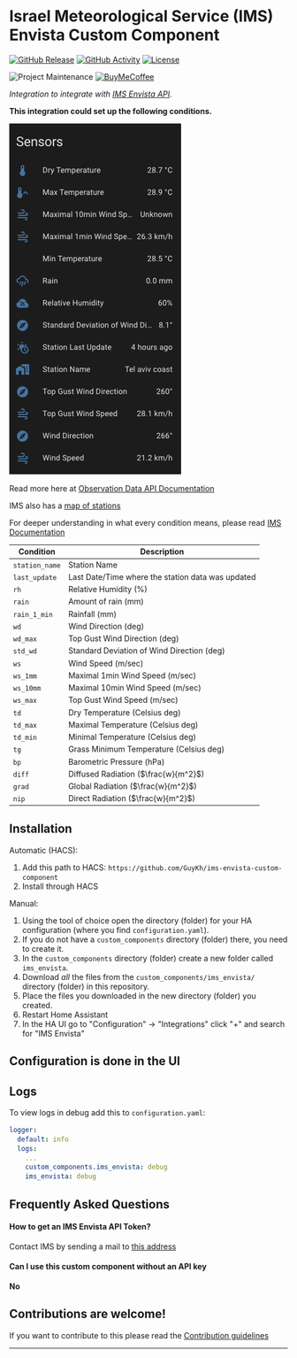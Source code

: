 # Israel Meteorological Service (IMS) Envista Custom Component

[![GitHub Release][releases-shield]][releases]
[![GitHub Activity][commits-shield]][commits]
[![License][license-shield]](LICENSE)

![Project Maintenance][maintenance-shield]
[![BuyMeCoffee][buymecoffeebadge]][buymecoffee]


_Integration to integrate with [IMS Envista API][ims-envista-api]._

**This integration could set up the following conditions.**

![Example Image][exampleimg]

Read more here at [Observation Data API Documentation][observation-data-api]

IMS also has a [map of stations][map-of-stations]

For deeper understanding in what every condition means, please read [IMS Documentation][ims-documentation]

Condition | Description
-- | --
`station_name` | Station Name
`last_update` | Last Date/Time where the station data was updated
`rh` | Relative Humidity (%)
`rain` | Amount of rain (mm)
`rain_1_min` | Rainfall  (mm)
`wd` | Wind Direction (deg)
`wd_max` | Top Gust Wind Direction (deg)
`std_wd` | Standard Deviation of Wind Direction (deg)
`ws` | Wind Speed (m/sec)
`ws_1mm` | Maximal 1min Wind Speed (m/sec)
`ws_10mm` | Maximal 10min Wind Speed (m/sec)
`ws_max` | Top Gust Wind Speed (m/sec)
`td` | Dry Temperature (Celsius deg)
`td_max` | Maximal Temperature (Celsius deg)
`td_min` | Minimal Temperature (Celsius deg)
`tg` | Grass Minimum Temperature (Celsius deg)
`bp` | Barometric Pressure (hPa)
`diff` | Diffused Radiation ($\frac{w}{m^2}$)
`grad` | Global Radiation ($\frac{w}{m^2}$)
`nip` | Direct Radiation ($\frac{w}{m^2}$)


## Installation

Automatic (HACS):
1. Add this path to HACS: `https://github.com/GuyKh/ims-envista-custom-component`
2. Install through HACS

Manual:
1. Using the tool of choice open the directory (folder) for your HA configuration (where you find `configuration.yaml`).
1. If you do not have a `custom_components` directory (folder) there, you need to create it.
1. In the `custom_components` directory (folder) create a new folder called `ims_envista`.
1. Download _all_ the files from the `custom_components/ims_envista/` directory (folder) in this repository.
1. Place the files you downloaded in the new directory (folder) you created.
1. Restart Home Assistant
1. In the HA UI go to "Configuration" -> "Integrations" click "+" and search for "IMS Envista"

## Configuration is done in the UI

## Logs
To view logs in debug add this to `configuration.yaml`:

```yaml
logger:
  default: info
  logs:
    ...
    custom_components.ims_envista: debug
    ims_envista: debug
```

<!---->

## Frequently Asked Questions

#### How to get an IMS Envista API Token?
Contact IMS by sending a mail to [this address](mailto:ims@ims.gov.il)

#### Can I use this custom component without an API key
**No**

<!---->

## Contributions are welcome!

If you want to contribute to this please read the [Contribution guidelines](CONTRIBUTING.md)

***

[ims-envista-api]: https://ims.gov.il/sites/default/files/2021-09/API%20explanation.pdf
[buymecoffee]: https://www.buymeacoffee.com/guykh
[buymecoffeebadge]: https://img.shields.io/badge/buy%20me%20a%20coffee-donate-yellow.svg?style=for-the-badge
[commits-shield]: https://img.shields.io/github/commit-activity/y/guykh/ims-envista-custom-component.svg?style=for-the-badge
[commits]: https://github.com/guykh/ims-envista-custom-component/commits/main
[exampleimg]: example.png
[license-shield]: https://img.shields.io/github/license/guykh/ims-envista-custom-component.svg?style=for-the-badge
[maintenance-shield]: https://img.shields.io/badge/maintainer-Guy%20Khmelnitsky%20%40GuyKh-blue.svg?style=for-the-badge
[releases-shield]: https://img.shields.io/github/release/guykh/ims-envista-custom-component.svg?style=for-the-badge
[releases]: https://github.com/guykh/ims-envista-custom-component/releases
[observation-data-api]: https://ims.gov.il/he/ObservationDataAPI
[map-of-stations]: https://ims.gov.il/en/stations
[ims-documentation]: https://ims.gov.il/sites/default/files/2022-09/%E2%80%8E%D7%9E%D7%93%D7%A8%D7%99%D7%9A%20%D7%9C%D7%9E%D7%A9%D7%AA%D7%9E%D7%A9%20%D7%91%D7%A0%D7%AA%D7%95%D7%A0%D7%99%20%D7%94%D7%A9%D7%9E%D7%98%20%D7%A2%D7%93%D7%9B%D7%95%D7%9F%2003.2022.pdf
